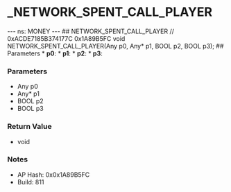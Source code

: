 # _NETWORK_SPENT_CALL_PLAYER

--- ns: MONEY --- ## NETWORK_SPENT_CALL_PLAYER  // 0xACDE7185B374177C 0x1A89B5FC void NETWORK_SPENT_CALL_PLAYER(Any p0, Any* p1, BOOL p2, BOOL p3);   ## Parameters * **p0**: * **p1**: * **p2**: * **p3**:

### Parameters
* Any p0
* Any* p1
* BOOL p2
* BOOL p3

### Return Value
* void

### Notes
* AP Hash: 0x0x1A89B5FC
* Build: 811

